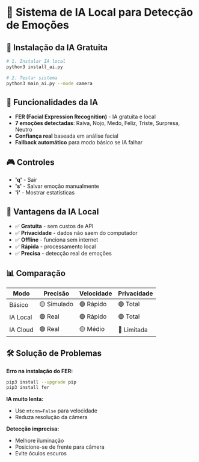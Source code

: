 # 🤖 Sistema de IA Local para Detecção de Emoções

## 🚀 Instalação da IA Gratuita

```bash
# 1. Instalar IA local
python3 install_ai.py

# 2. Testar sistema
python3 main_ai.py --mode camera
```

## 🎯 Funcionalidades da IA

- **FER (Facial Expression Recognition)** - IA gratuita e local
- **7 emoções detectadas**: Raiva, Nojo, Medo, Feliz, Triste, Surpresa, Neutro
- **Confiança real** baseada em análise facial
- **Fallback automático** para modo básico se IA falhar

## 🎮 Controles

- **'q'** - Sair
- **'s'** - Salvar emoção manualmente  
- **'i'** - Mostrar estatísticas

## 🔧 Vantagens da IA Local

- ✅ **Gratuita** - sem custos de API
- ✅ **Privacidade** - dados não saem do computador
- ✅ **Offline** - funciona sem internet
- ✅ **Rápida** - processamento local
- ✅ **Precisa** - detecção real de emoções

## 📊 Comparação

| Modo | Precisão | Velocidade | Privacidade |
|------|----------|------------|-------------|
| Básico | 🟡 Simulado | 🟢 Rápido | 🟢 Total |
| IA Local | 🟢 Real | 🟢 Rápido | 🟢 Total |
| IA Cloud | 🟢 Real | 🟡 Médio | 🔴 Limitada |

## 🛠️ Solução de Problemas

**Erro na instalação do FER:**
```bash
pip3 install --upgrade pip
pip3 install fer
```

**IA muito lenta:**
- Use `mtcnn=False` para velocidade
- Reduza resolução da câmera

**Detecção imprecisa:**
- Melhore iluminação
- Posicione-se de frente para câmera
- Evite óculos escuros